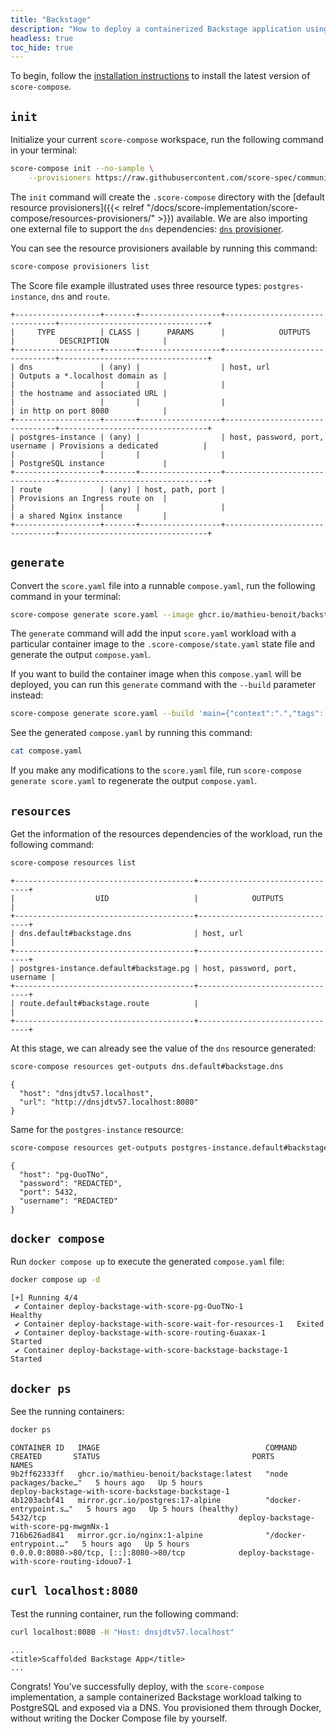 ```yaml
---
title: "Backstage"
description: "How to deploy a containerized Backstage application using a PostgreSQL database with `score-compose`"
headless: true
toc_hide: true
---
```


To begin, follow the [installation instructions](/docs/score-implementation/score-compose/installation) to install the latest version of `score-compose`.

## `init`

Initialize your current `score-compose` workspace, run the following command in your terminal:

```bash
score-compose init --no-sample \
    --provisioners https://raw.githubusercontent.com/score-spec/community-provisioners/refs/heads/main/dns/score-compose/10-dns-with-url.provisioners.yaml
```

The `init` command will create the `.score-compose` directory with the [default resource provisioners]({{< relref "/docs/score-implementation/score-compose/resources-provisioners/" >}}) available. We are also importing one external file to support the `dns` dependencies: [`dns` provisioner](https://github.com/score-spec/community-provisioners/blob/main/service/score-compose/10-dns-with-url.provisioners.yaml).

You can see the resource provisioners available by running this command:

```bash
score-compose provisioners list
```

The Score file example illustrated uses three resource types: `postgres-instance`, `dns` and `route`.

```none
+-------------------+-------+------------------+--------------------------------+---------------------------------+
|     TYPE          | CLASS |      PARAMS      |            OUTPUTS             |          DESCRIPTION            |
+-------------------+-------+------------------+--------------------------------+---------------------------------+
| dns               | (any) |                  | host, url                      | Outputs a *.localhost domain as |
|                   |       |                  |                                | the hostname and associated URL |
|                   |       |                  |                                | in http on port 8080            |
+-------------------+-------+------------------+--------------------------------+---------------------------------+
| postgres-instance | (any) |                  | host, password, port, username | Provisions a dedicated          |
|                   |       |                  |                                | PostgreSQL instance             |
+-------------------+-------+------------------+--------------------------------+---------------------------------+
| route             | (any) | host, path, port |                                | Provisions an Ingress route on  |
|                   |       |                  |                                | a shared Nginx instance         |
+-------------------+-------+------------------+--------------------------------+---------------------------------+
```

## `generate`

Convert the `score.yaml` file into a runnable `compose.yaml`, run the following command in your terminal:

```bash
score-compose generate score.yaml --image ghcr.io/mathieu-benoit/backstage:latest
```

The `generate` command will add the input `score.yaml` workload with a particular container image to the `.score-compose/state.yaml` state file and generate the output `compose.yaml`.

If you want to build the container image when this `compose.yaml` will be deployed, you can run this `generate` command with the `--build` parameter instead:

```bash
score-compose generate score.yaml --build 'main={"context":".","tags":["backstage:local"]}'
```

See the generated `compose.yaml` by running this command:

```bash
cat compose.yaml
```

If you make any modifications to the `score.yaml` file, run `score-compose generate score.yaml` to regenerate the output `compose.yaml`.

## `resources`

Get the information of the resources dependencies of the workload, run the following command:

```bash
score-compose resources list
```

```none
+----------------------------------------+--------------------------------+
|                  UID                   |            OUTPUTS             |
+----------------------------------------+--------------------------------+
| dns.default#backstage.dns              | host, url                      |
+----------------------------------------+--------------------------------+
| postgres-instance.default#backstage.pg | host, password, port, username |
+----------------------------------------+--------------------------------+
| route.default#backstage.route          |                                |
+----------------------------------------+--------------------------------+
```

At this stage, we can already see the value of the `dns` resource generated:

```bash
score-compose resources get-outputs dns.default#backstage.dns
```

```none
{
  "host": "dnsjdtv57.localhost",
  "url": "http://dnsjdtv57.localhost:8080"
}
```

Same for the `postgres-instance` resource:

```bash
score-compose resources get-outputs postgres-instance.default#backstage.pg
```

```none
{
  "host": "pg-OuoTNo",
  "password": "REDACTED",
  "port": 5432,
  "username": "REDACTED"
}
```

## `docker compose`

Run `docker compose up` to execute the generated `compose.yaml` file:

```bash
docker compose up -d
```

```none
[+] Running 4/4
 ✔ Container deploy-backstage-with-score-pg-OuoTNo-1            Healthy 
 ✔ Container deploy-backstage-with-score-wait-for-resources-1   Exited 
 ✔ Container deploy-backstage-with-score-routing-6uaxax-1       Started 
 ✔ Container deploy-backstage-with-score-backstage-backstage-1  Started
```

## `docker ps`

See the running containers:

```bash
docker ps
```

```none
CONTAINER ID   IMAGE                                     COMMAND                  CREATED       STATUS                                  PORTS                                              NAMES
9b2ff62333ff   ghcr.io/mathieu-benoit/backstage:latest   "node packages/backe…"   5 hours ago   Up 5 hours                                                                                 deploy-backstage-with-score-backstage-backstage-1
4b1203acbf41   mirror.gcr.io/postgres:17-alpine          "docker-entrypoint.s…"   5 hours ago   Up 5 hours (healthy)                    5432/tcp                                           deploy-backstage-with-score-pg-mwgmNx-1
716b626ad841   mirror.gcr.io/nginx:1-alpine              "/docker-entrypoint.…"   5 hours ago   Up 5 hours                              0.0.0.0:8080->80/tcp, [::]:8080->80/tcp            deploy-backstage-with-score-routing-idouo7-1
```

## `curl localhost:8080`

Test the running container, run the following command:

```bash
curl localhost:8080 -H "Host: dnsjdtv57.localhost"
```

```none
...
<title>Scaffolded Backstage App</title>
...
```

Congrats! You’ve successfully deploy, with the `score-compose` implementation, a sample containerized Backstage workload talking to PostgreSQL and exposed via a DNS. You provisioned them through Docker, without writing the Docker Compose file by yourself.

